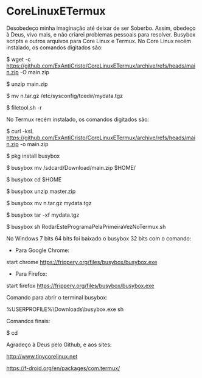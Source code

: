 # CoreLinuxETermux
Desobedeço minha imaginação até deixar de ser Soberbo. Assim, obedeço à Deus, vivo mais, e não criarei problemas pessoais para resolver.
Busybox scripts e outros arquivos para Core Linux e Termux.
No Core Linux recém instalado, os comandos digitados são:

$ wget -c https://github.com/ExAntiCristo/CoreLinuxETermux/archive/refs/heads/main.zip -O main.zip

$ unzip main.zip

$ mv n.tar.gz /etc/sysconfig/tcedir/mydata.tgz

$ filetool.sh -r

No Termux recém instalado, os comandos digitados são:

$ curl -ksL https://github.com/ExAntiCristo/CoreLinuxETermux/archive/refs/heads/main.zip -o main.zip

$ pkg install busybox

$ busybox mv /sdcard/Download/main.zip $HOME/

$ busybox cd $HOME

$ busybox unzip master.zip

$ busybox mv n.tar.gz mydata.tgz

$ busybox tar -xf mydata.tgz

$ busybox sh RodarEsteProgramaPelaPrimeiraVezNoTermux.sh

No Windows 7 bits 64 bits foi baixado o busybox 32 bits com o comando:

- Para Google Chrome:

start chrome https://frippery.org/files/busybox/busybox.exe

- Para Firefox:

start firefox https://frippery.org/files/busybox/busybox.exe

Comando para abrir o terminal busybox:

%USERPROFILE%\Downloads\busybox.exe sh

Comandos finais:

$ cd 

Agradeço à Deus pelo Github, e aos sites:

http://www.tinycorelinux.net

https://f-droid.org/en/packages/com.termux/

